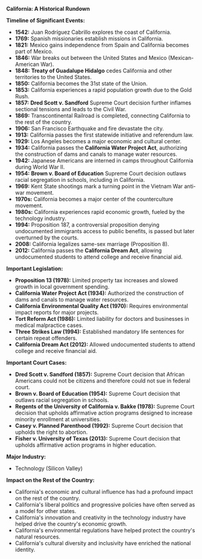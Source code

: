 **California: A Historical Rundown**

**Timeline of Significant Events:**

* **1542:** Juan Rodríguez Cabrillo explores the coast of California.
* **1769:** Spanish missionaries establish missions in California.
* **1821:** Mexico gains independence from Spain and California becomes part of Mexico.
* **1846:** War breaks out between the United States and Mexico (Mexican-American War).
* **1848:** **Treaty of Guadalupe Hidalgo** cedes California and other territories to the United States.
* **1850:** California becomes the 31st state of the Union.
* **1853:** California experiences a rapid population growth due to the Gold Rush.
* **1857:** **Dred Scott v. Sandford** Supreme Court decision further inflames sectional tensions and leads to the Civil War.
* **1869:** Transcontinental Railroad is completed, connecting California to the rest of the country.
* **1906:** San Francisco Earthquake and fire devastate the city.
* **1913:** California passes the first statewide initiative and referendum law.
* **1929:** Los Angeles becomes a major economic and cultural center.
* **1934:** California passes the **California Water Project Act**, authorizing the construction of dams and canals to manage water resources.
* **1942:** Japanese Americans are interned in camps throughout California during World War II.
* **1954:** **Brown v. Board of Education** Supreme Court decision outlaws racial segregation in schools, including in California.
* **1969:** Kent State shootings mark a turning point in the Vietnam War anti-war movement.
* **1970s:** California becomes a major center of the counterculture movement.
* **1980s:** California experiences rapid economic growth, fueled by the technology industry.
* **1994:** Proposition 187, a controversial proposition denying undocumented immigrants access to public benefits, is passed but later overturned by the courts.
* **2008:** California legalizes same-sex marriage (Proposition 8).
* **2012:** California passes the **California Dream Act**, allowing undocumented students to attend college and receive financial aid.

**Important Legislation:**

* **Proposition 13 (1978):** Limited property tax increases and slowed growth in local government spending.
* **California Water Project Act (1934):** Authorized the construction of dams and canals to manage water resources.
* **California Environmental Quality Act (1970):** Requires environmental impact reports for major projects.
* **Tort Reform Act (1986):** Limited liability for doctors and businesses in medical malpractice cases.
* **Three Strikes Law (1994):** Established mandatory life sentences for certain repeat offenders.
* **California Dream Act (2012):** Allowed undocumented students to attend college and receive financial aid.

**Important Court Cases:**

* **Dred Scott v. Sandford (1857):** Supreme Court decision that African Americans could not be citizens and therefore could not sue in federal court.
* **Brown v. Board of Education (1954):** Supreme Court decision that outlaws racial segregation in schools.
* **Regents of the University of California v. Bakke (1978):** Supreme Court decision that upholds affirmative action programs designed to increase minority enrollment at universities.
* **Casey v. Planned Parenthood (1992):** Supreme Court decision that upholds the right to abortion.
* **Fisher v. University of Texas (2013):** Supreme Court decision that upholds affirmative action programs in higher education.

**Major Industry:**

* Technology (Silicon Valley)

**Impact on the Rest of the Country:**

* California's economic and cultural influence has had a profound impact on the rest of the country.
* California's liberal politics and progressive policies have often served as a model for other states.
* California's innovation and creativity in the technology industry have helped drive the country's economic growth.
* California's environmental regulations have helped protect the country's natural resources.
* California's cultural diversity and inclusivity have enriched the national identity.
